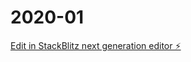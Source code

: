 # 2020-01

[Edit in StackBlitz next generation editor ⚡️](https://stackblitz.com/~/github.com/JapgKJ/2020-01)